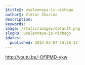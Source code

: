 ```yaml
---
$title@: vselennaya-iz-nichego
author@: Viktor Zharina
description: 
keywords: 
image: /static/images/default.png
slugRu: vselennaya-iz-nichego
$dates:
  published: 2014-03-07 15:16:32
---
```

http://youtu.be/-Of1PMD-ykw